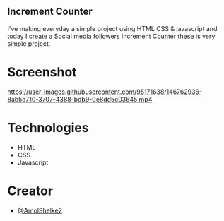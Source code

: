 ## Increment Counter

I've making everyday a simple project using HTML CSS & javascript and today I create a Social media followers Increment Counter these is very simple project.


# Screenshot
https://user-images.githubusercontent.com/95171638/146762936-8ab5a710-3707-4388-bdb9-0e8dd5c03645.mp4





# Technologies

* HTML
* CSS
* Javascript


# Creator 
- [@AmolShelke2](https://www.github.com/AmolShelke2)
